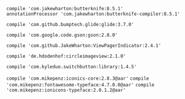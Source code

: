 
`compile 'com.jakewharton:butterknife:8.5.1'`   
`annotationProcessor 'com.jakewharton:butterknife-compiler:8.5.1'`


`compile 'com.github.bumptech.glide:glide:3.7.0'`


`compile 'com.google.code.gson:gson:2.8.0'`

`compile 'com.github.JakeWharton:ViewPagerIndicator:2.4.1'`

`compile 'de.hdodenhof:circleimageview:2.1.0'`

`compile 'com.kyleduo.switchbutton:library:1.4.5'`



`compile 'com.mikepenz:iconics-core:2.8.3@aar'`
`compile 'com.mikepenz:fontawesome-typeface:4.7.0.0@aar'`
`compile 'com.mikepenz:ionicons-typeface:2.0.1.2@aar'`


